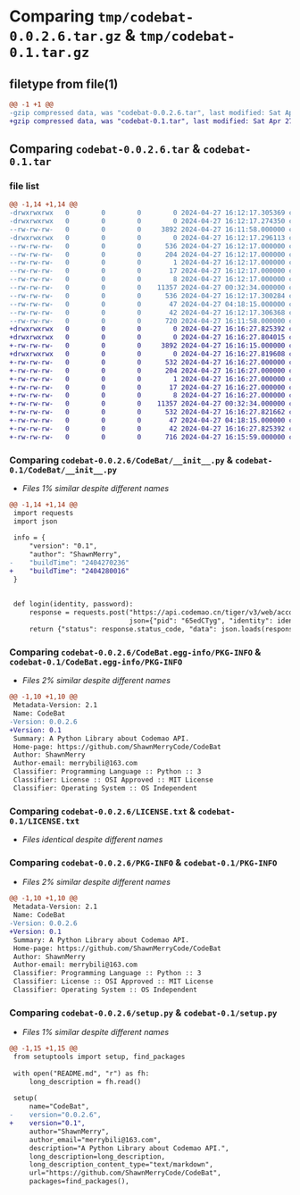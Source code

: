 # Comparing `tmp/codebat-0.0.2.6.tar.gz` & `tmp/codebat-0.1.tar.gz`

## filetype from file(1)

```diff
@@ -1 +1 @@
-gzip compressed data, was "codebat-0.0.2.6.tar", last modified: Sat Apr 27 16:12:17 2024, max compression
+gzip compressed data, was "codebat-0.1.tar", last modified: Sat Apr 27 16:16:27 2024, max compression
```

## Comparing `codebat-0.0.2.6.tar` & `codebat-0.1.tar`

### file list

```diff
@@ -1,14 +1,14 @@
-drwxrwxrwx   0        0        0        0 2024-04-27 16:12:17.305369 codebat-0.0.2.6/
-drwxrwxrwx   0        0        0        0 2024-04-27 16:12:17.274350 codebat-0.0.2.6/CodeBat/
--rw-rw-rw-   0        0        0     3892 2024-04-27 16:11:58.000000 codebat-0.0.2.6/CodeBat/__init__.py
-drwxrwxrwx   0        0        0        0 2024-04-27 16:12:17.296113 codebat-0.0.2.6/CodeBat.egg-info/
--rw-rw-rw-   0        0        0      536 2024-04-27 16:12:17.000000 codebat-0.0.2.6/CodeBat.egg-info/PKG-INFO
--rw-rw-rw-   0        0        0      204 2024-04-27 16:12:17.000000 codebat-0.0.2.6/CodeBat.egg-info/SOURCES.txt
--rw-rw-rw-   0        0        0        1 2024-04-27 16:12:17.000000 codebat-0.0.2.6/CodeBat.egg-info/dependency_links.txt
--rw-rw-rw-   0        0        0       17 2024-04-27 16:12:17.000000 codebat-0.0.2.6/CodeBat.egg-info/requires.txt
--rw-rw-rw-   0        0        0        8 2024-04-27 16:12:17.000000 codebat-0.0.2.6/CodeBat.egg-info/top_level.txt
--rw-rw-rw-   0        0        0    11357 2024-04-27 00:32:34.000000 codebat-0.0.2.6/LICENSE.txt
--rw-rw-rw-   0        0        0      536 2024-04-27 16:12:17.300284 codebat-0.0.2.6/PKG-INFO
--rw-rw-rw-   0        0        0       47 2024-04-27 04:18:15.000000 codebat-0.0.2.6/README.md
--rw-rw-rw-   0        0        0       42 2024-04-27 16:12:17.306368 codebat-0.0.2.6/setup.cfg
--rw-rw-rw-   0        0        0      720 2024-04-27 16:11:58.000000 codebat-0.0.2.6/setup.py
+drwxrwxrwx   0        0        0        0 2024-04-27 16:16:27.825392 codebat-0.1/
+drwxrwxrwx   0        0        0        0 2024-04-27 16:16:27.804015 codebat-0.1/CodeBat/
+-rw-rw-rw-   0        0        0     3892 2024-04-27 16:16:15.000000 codebat-0.1/CodeBat/__init__.py
+drwxrwxrwx   0        0        0        0 2024-04-27 16:16:27.819608 codebat-0.1/CodeBat.egg-info/
+-rw-rw-rw-   0        0        0      532 2024-04-27 16:16:27.000000 codebat-0.1/CodeBat.egg-info/PKG-INFO
+-rw-rw-rw-   0        0        0      204 2024-04-27 16:16:27.000000 codebat-0.1/CodeBat.egg-info/SOURCES.txt
+-rw-rw-rw-   0        0        0        1 2024-04-27 16:16:27.000000 codebat-0.1/CodeBat.egg-info/dependency_links.txt
+-rw-rw-rw-   0        0        0       17 2024-04-27 16:16:27.000000 codebat-0.1/CodeBat.egg-info/requires.txt
+-rw-rw-rw-   0        0        0        8 2024-04-27 16:16:27.000000 codebat-0.1/CodeBat.egg-info/top_level.txt
+-rw-rw-rw-   0        0        0    11357 2024-04-27 00:32:34.000000 codebat-0.1/LICENSE.txt
+-rw-rw-rw-   0        0        0      532 2024-04-27 16:16:27.821662 codebat-0.1/PKG-INFO
+-rw-rw-rw-   0        0        0       47 2024-04-27 04:18:15.000000 codebat-0.1/README.md
+-rw-rw-rw-   0        0        0       42 2024-04-27 16:16:27.825392 codebat-0.1/setup.cfg
+-rw-rw-rw-   0        0        0      716 2024-04-27 16:15:59.000000 codebat-0.1/setup.py
```

### Comparing `codebat-0.0.2.6/CodeBat/__init__.py` & `codebat-0.1/CodeBat/__init__.py`

 * *Files 1% similar despite different names*

```diff
@@ -1,14 +1,14 @@
 import requests
 import json
 
 info = {
     "version": "0.1",
     "author": "ShawnMerry",
-    "buildTime": "2404270236"
+    "buildTime": "2404280016"
 }
 
 
 def login(identity, password):
     response = requests.post("https://api.codemao.cn/tiger/v3/web/accounts/login",
                              json={"pid": "65edCTyg", "identity": identity, "password": password})
     return {"status": response.status_code, "data": json.loads(response.text)}
```

### Comparing `codebat-0.0.2.6/CodeBat.egg-info/PKG-INFO` & `codebat-0.1/CodeBat.egg-info/PKG-INFO`

 * *Files 2% similar despite different names*

```diff
@@ -1,10 +1,10 @@
 Metadata-Version: 2.1
 Name: CodeBat
-Version: 0.0.2.6
+Version: 0.1
 Summary: A Python Library about Codemao API.
 Home-page: https://github.com/ShawnMerryCode/CodeBat
 Author: ShawnMerry
 Author-email: merrybili@163.com
 Classifier: Programming Language :: Python :: 3
 Classifier: License :: OSI Approved :: MIT License
 Classifier: Operating System :: OS Independent
```

### Comparing `codebat-0.0.2.6/LICENSE.txt` & `codebat-0.1/LICENSE.txt`

 * *Files identical despite different names*

### Comparing `codebat-0.0.2.6/PKG-INFO` & `codebat-0.1/PKG-INFO`

 * *Files 2% similar despite different names*

```diff
@@ -1,10 +1,10 @@
 Metadata-Version: 2.1
 Name: CodeBat
-Version: 0.0.2.6
+Version: 0.1
 Summary: A Python Library about Codemao API.
 Home-page: https://github.com/ShawnMerryCode/CodeBat
 Author: ShawnMerry
 Author-email: merrybili@163.com
 Classifier: Programming Language :: Python :: 3
 Classifier: License :: OSI Approved :: MIT License
 Classifier: Operating System :: OS Independent
```

### Comparing `codebat-0.0.2.6/setup.py` & `codebat-0.1/setup.py`

 * *Files 1% similar despite different names*

```diff
@@ -1,15 +1,15 @@
 from setuptools import setup, find_packages
 
 with open("README.md", "r") as fh:
     long_description = fh.read()
 
 setup(
     name="CodeBat",
-    version="0.0.2.6",
+    version="0.1",
     author="ShawnMerry",
     author_email="merrybili@163.com",
     description="A Python Library about Codemao API.",
     long_description=long_description,
     long_description_content_type="text/markdown",
     url="https://github.com/ShawnMerryCode/CodeBat",
     packages=find_packages(),
```

